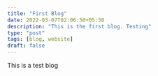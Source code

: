 ```yaml
---
title: "First Blog"
date: 2022-03-07T02:06:50+05:30
description: "This is the first blog. Testing"
type: "post"
tags: [blog, website]
draft: false
---
```


This is a test blog